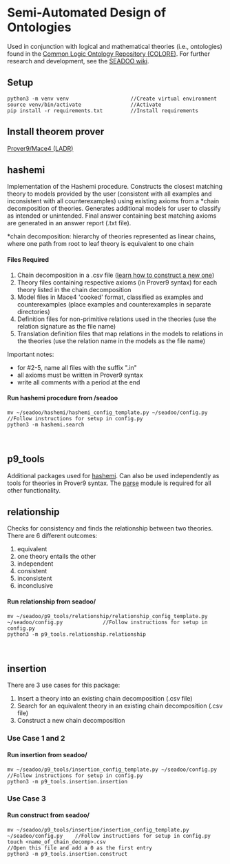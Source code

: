 # Semi-Automated Design of Ontologies

Used in conjunction with logical and mathematical theories (i.e., ontologies) found 
in the [Common Logic Ontology Repository (COLORE)](https://github.com/gruninger/colore). 
For further research and development, see the [SEADOO wiki](https://github.com/acchow/seadoo/wiki). 

## Setup
```
python3 -m venv venv                    //Create virtual environment
source venv/bin/activate                //Activate
pip install -r requirements.txt         //Install requirements
```

## Install theorem prover
[Prover9/Mace4 (LADR)](https://www.cs.unm.edu/~mccune/prover9/download/)
<br/>

## **hashemi**
Implementation of the Hashemi procedure. Constructs the closest matching theory to 
models provided by the user (consistent with all examples and inconsistent with all counterexamples)
using existing axioms from a *chain decomposition of theories. 
Generates additional models for user to classify as intended or unintended. Final answer containing
best matching axioms are generated in an answer report (.txt file). 

*chain decomposition: hierarchy of theories represented as linear chains, where one path from root to
leaf theory is equivalent to one chain

#### Files Required
1. Chain decomposition in a .csv file ([learn how to construct a new one](#insertion-and-hierarchy-construction))
2. Theory files containing respective axioms (in Prover9 syntax) for each theory listed in the 
chain decomposition
3. Model files in Mace4 'cooked' format, classified as examples and counterexamples (place examples
and counterexamples in separate directories)
4. Definition files for non-primitive relations used in 
the theories (use the relation signature as the file name)
5. Translation definition files that map relations in the models to 
relations in the theories (use the relation name in the models as the file name)

Important notes: 
* for #2-5, name all files with the suffix ".in"
* all axioms must be written in Prover9 syntax
* write all comments with a period at the end

#### Run hashemi procedure from /seadoo
```
mv ~/seadoo/hashemi/hashemi_config_template.py ~/seadoo/config.py       //Follow instructions for setup in config.py
python3 -m hashemi.search
```
<br/>

## **p9_tools**
Additional packages used for [hashemi](#hashemi). Can also be used independently as tools
for theories in Prover9 syntax. The [parse](https://github.com/acchow/seadoo/tree/master/p9_tools/parse) 
module is required for all other functionality. 

## **relationship**
Checks for consistency and finds the relationship between two theories. 
There are 6 different outcomes:
1. equivalent
2. one theory entails the other 
3. independent 
4. consistent 
5. inconsistent
6. inconclusive 

#### Run relationship from seadoo/
```
mv ~/seadoo/p9_tools/relationship/relationship_config_template.py ~/seadoo/config.py             //Follow instructions for setup in config.py
python3 -m p9_tools.relationship.relationship
```
<br/>

## **insertion**
There are 3 use cases for this package: 
1. Insert a theory into an existing chain decomposition (.csv file)
2. Search for an equivalent theory in an existing chain decomposition (.csv file)
3. Construct a new chain decomposition

### Use Case 1 and 2
#### Run insertion from seadoo/
```
mv ~/seadoo/p9_tools/insertion_config_template.py ~/seadoo/config.py    //Follow instructions for setup in config.py
python3 -m p9_tools.insertion.insertion
```

### Use Case 3
#### Run construct from seadoo/
```
mv ~/seadoo/p9_tools/insertion/insertion_config_template.py ~/seadoo/config.py    //Follow instructions for setup in config.py
touch <name_of_chain_decomp>.csv                                                  //Open this file and add a 0 as the first entry
python3 -m p9_tools.insertion.construct
```
<br><br/>